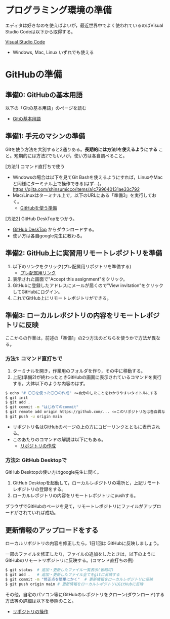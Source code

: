 # プログラミング環境の準備

エディタは好きなのを使えばよいが，最近世界中でよく使われているのはVisual Studio Codeは以下から取得する。

[Visual Studio Code](https://code.visualstudio.com/download)
- Windows, Mac, Linux いずれでも使える


# GitHubの準備

## 準備0: GitHubの基本用語
以下の「Gitの基本用語」のページを読む

- [Gitの基本用語](http://bcl.sci.yamaguchi-u.ac.jp/~jun/notebook/git/intro)

## 準備1: 手元のマシンの準備
Gitを使う方法を大別すると2通りある。**長期的には方法1を使えるようにする** こと。短期的には方法2でもいいが，使い方は各自調べること。

[方法1] コマンド直打ちで使う

- Windowsの場合は以下を見てGit Bashを使えるようにすれば，LinuxやMacと同様にターミナル上で操作できる(はず...)。
	https://qiita.com/shinsumicco/items/a1c799640131ae33c792
- Mac/Linuxはターミナル上で，以下のURLにある「準備3」を実行しておく。
	- [GitHubを使う準備](http://bcl.sci.yamaguchi-u.ac.jp/~jun/notebook/git/preparation)

[方法2] GitHub DeskTopをつかう。

- [GitHub DeskTop](https://desktop.github.com/) からダウンロードする。
- 使い方は各自google先生に教わる。

## 準備2: GitHub上に実習用リモートレポジトリを準備

1. 以下のリンクをクリック(プレ配属用リポジトリを準備する)
	- [プレ配属用リンク](https://classroom.github.com/a/xhjEYsAt)
2. 表示された画面で"Accept this assignment"をクリック。
3. GitHubに登録したアドレスにメールが届くので”View invitation”をクリックしてGitHubにログイン。
3. これでGitHub上にリモートレポジトリができる。


## 準備3: ローカルレポジトリの内容をリモートレポジトリに反映

ここからの作業は，前述の「準備1」の2つ方法のどちらを使うかで方法が異なる。

### 方法1: コマンド直打ちで

1. ターミナルを開き，作業用のフォルダを作り，その中に移動する。
2. 上記(準備2)が終わったときGitHubの画面に表示されているコマンドを実行する。大体以下のような内容のはず。
```bash
$ echo "# 〇〇を使った〇〇の作成" <=自分のしたことをわかりやすいタイトルにする
$ git init
$ git add .
$ git commit -m "はじめてのcommit"
$ git remote add origin https://github.com/... <=このリポジトリ名は各自異なる
$ git push -u origin main
```
- リポジトリ名はGitHubのページの上の方にコピーリンクとともに表示される。
- このあたりのコマンドの解説は以下にもある。
	- [リポジトリの作成](http://bcl.sci.yamaguchi-u.ac.jp/~jun/notebook/git/init)

### 方法2: GitHub Desktopで

GitHub Desktopの使い方はgoogle先生に聞く。

1. GitHub Desktopを起動して，ローカルレポジトリの場所と，上記リモートレポジトリの登録をする。
2. ローカルレポジトリの内容をリモートレポジトリにpushする。

ブラウザでGitHubのページを見て，リモートレポジトリにファイルがアップロードがされていれば成功。


## 更新情報のアップロードをする

ローカルリポジトリの内容を修正したら，1日1回は GitHubに反映しましょう。

一部のファイルを修正したり，ファイルの追加をしたときは，以下のようにGitHubのリモートリポジトリに反映する。(コマンド直打ちの例)

```bash
$ git status  # 追加・更新したファイル一覧表示(省略可)
$ git add .   # 追加・更新したファイル全てをgitに反映する
$ git commit -m "修正点を簡単にかく"  # 更新情報をローカルレポジトリに反映
$ git push origin main # 更新情報をローカルレポジトリにGitHubに反映
```

その他，自宅のパソコン等にGitHubのレポジトリをクローン(ダウンロード)する方法等の詳細は以下を参照のこと。

- [リポジトリの操作](http://bcl.sci.yamaguchi-u.ac.jp/~jun/notebook/git/commands)

